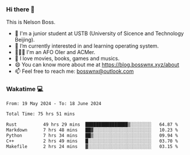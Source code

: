 ### Hi there 👋

<!--
**bosswnx/bosswnx** is a ✨ _special_ ✨ repository because its `README.md` (this file) appears on your GitHub profile.

Here are some ideas to get you started:

- 🔭 I’m currently working on ...
- 🌱 I’m currently learning ...
- 👯 I’m looking to collaborate on ...
- 🤔 I’m looking for help with ...
- 💬 Ask me about ...
- 📫 How to reach me: ...
- 😄 Pronouns: ...
- ⚡ Fun fact: ...
-->

This is Nelson Boss.

- 🏫 I'm a junior student at USTB (University of Sicence and Technology Beijing).
- 🌱 I’m currently interested in and learning operating system.
- 🧑🏻‍💻 I'm an AFO OIer and ACMer.
- 🥰 I love movies, books, games and musics.
- 😄 You can know more about me at https://blog.bosswnx.xyz/about
- 📫 Feel free to reach me: bosswnx@outlook.com

### Wakatime 💻

<!--START_SECTION:waka-->

```txt
From: 19 May 2024 - To: 18 June 2024

Total Time: 75 hrs 51 mins

Rust          49 hrs 29 mins  ████████████████▒░░░░░░░░   64.87 %
Markdown      7 hrs 48 mins   ██▓░░░░░░░░░░░░░░░░░░░░░░   10.23 %
Python        7 hrs 34 mins   ██▒░░░░░░░░░░░░░░░░░░░░░░   09.94 %
C++           2 hrs 49 mins   █░░░░░░░░░░░░░░░░░░░░░░░░   03.70 %
Makefile      2 hrs 24 mins   ▓░░░░░░░░░░░░░░░░░░░░░░░░   03.15 %
```

<!--END_SECTION:waka-->
